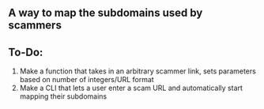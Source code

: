 ## A way to map the subdomains used by scammers

## To-Do:
1. Make a function that takes in an arbitrary scammer link, sets parameters based on number of integers/URL format
2. Make a CLI that lets a user enter a scam URL and automatically start mapping their subdomains